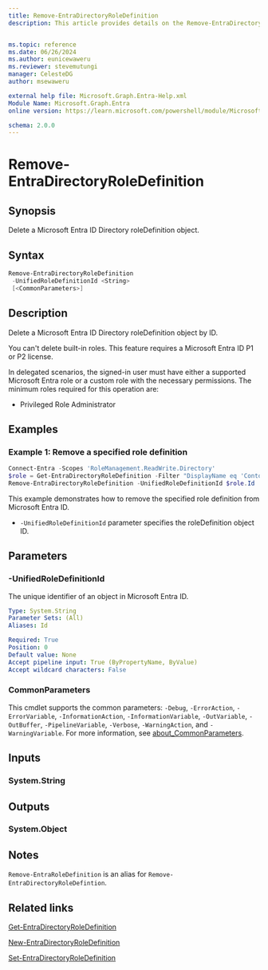 ```yaml
---
title: Remove-EntraDirectoryRoleDefinition
description: This article provides details on the Remove-EntraDirectoryRoleDefinition command.


ms.topic: reference
ms.date: 06/26/2024
ms.author: eunicewaweru
ms.reviewer: stevemutungi
manager: CelesteDG
author: msewaweru

external help file: Microsoft.Graph.Entra-Help.xml
Module Name: Microsoft.Graph.Entra
online version: https://learn.microsoft.com/powershell/module/Microsoft.Graph.Entra/Remove-EntraDirectoryRoleDefinition

schema: 2.0.0
---
```


# Remove-EntraDirectoryRoleDefinition

## Synopsis

Delete a Microsoft Entra ID Directory roleDefinition object.

## Syntax

```powershell
Remove-EntraDirectoryRoleDefinition
 -UnifiedRoleDefinitionId <String>
 [<CommonParameters>]
```

## Description

Delete a Microsoft Entra ID Directory roleDefinition object by ID.

You can't delete built-in roles. This feature requires a Microsoft Entra ID P1 or P2 license.

In delegated scenarios, the signed-in user must have either a supported Microsoft Entra role or a custom role with the necessary permissions. The minimum roles required for this operation are:

- Privileged Role Administrator

## Examples

### Example 1: Remove a specified role definition

```powershell
Connect-Entra -Scopes 'RoleManagement.ReadWrite.Directory'
$role = Get-EntraDirectoryRoleDefinition -Filter "DisplayName eq 'Contoso Custom Role Definition'"
Remove-EntraDirectoryRoleDefinition -UnifiedRoleDefinitionId $role.Id
```

This example demonstrates how to remove the specified role definition from Microsoft Entra ID.

- `-UnifiedRoleDefinitionId` parameter specifies the roleDefinition object ID.

## Parameters

### -UnifiedRoleDefinitionId

The unique identifier of an object in Microsoft Entra ID.

```yaml
Type: System.String
Parameter Sets: (All)
Aliases: Id

Required: True
Position: 0
Default value: None
Accept pipeline input: True (ByPropertyName, ByValue)
Accept wildcard characters: False
```

### CommonParameters

This cmdlet supports the common parameters: `-Debug`, `-ErrorAction`, `-ErrorVariable`, `-InformationAction`, `-InformationVariable`, `-OutVariable`, `-OutBuffer`, `-PipelineVariable`, `-Verbose`, `-WarningAction`, and `-WarningVariable`. For more information, see [about_CommonParameters](https://go.microsoft.com/fwlink/?LinkID=113216).

## Inputs

### System.String

## Outputs

### System.Object

## Notes

`Remove-EntraRoleDefinition` is an alias for `Remove-EntraDirectoryRoleDefintion`.

## Related links

[Get-EntraDirectoryRoleDefinition](Get-EntraDirectoryRoleDefinition.md)

[New-EntraDirectoryRoleDefinition](New-EntraDirectoryRoleDefinition.md)

[Set-EntraDirectoryRoleDefinition](Set-EntraDirectoryRoleDefinition.md)
